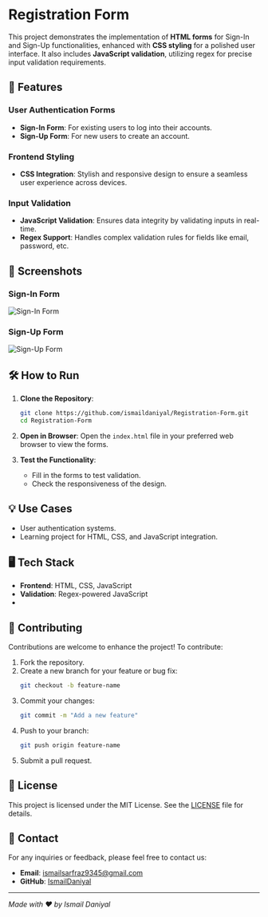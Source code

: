 # Registration Form

This project demonstrates the implementation of **HTML forms** for Sign-In and Sign-Up functionalities, enhanced with **CSS styling** for a polished user interface. It also includes **JavaScript validation**, utilizing regex for precise input validation requirements.

## 🚀 Features

### User Authentication Forms
- **Sign-In Form**: For existing users to log into their accounts.
- **Sign-Up Form**: For new users to create an account.

### Frontend Styling
- **CSS Integration**: Stylish and responsive design to ensure a seamless user experience across devices.

### Input Validation
- **JavaScript Validation**: Ensures data integrity by validating inputs in real-time.
- **Regex Support**: Handles complex validation rules for fields like email, password, etc.

## 📸 Screenshots

### Sign-In Form
![Sign-In Form](https://github.com/ismaildaniyal/Registration-Form/assets/158290076/287bf312-7396-4744-a236-01c30160d5bd)

### Sign-Up Form
![Sign-Up Form](https://github.com/ismaildaniyal/Registration-Form/assets/158290076/268c04c9-4eac-4360-a466-2acfd94cfb66)

## 🛠️ How to Run

1. **Clone the Repository**:
   ```bash
   git clone https://github.com/ismaildaniyal/Registration-Form.git
   cd Registration-Form
   ```

2. **Open in Browser**:
   Open the `index.html` file in your preferred web browser to view the forms.

3. **Test the Functionality**:
   - Fill in the forms to test validation.
   - Check the responsiveness of the design.

## 💡 Use Cases
- User authentication systems.
- Learning project for HTML, CSS, and JavaScript integration.

## 🖥️ Tech Stack
- **Frontend**: HTML, CSS, JavaScript
- **Validation**: Regex-powered JavaScript
- 
## 🤝 Contributing
Contributions are welcome to enhance the project! To contribute:

1. Fork the repository.
2. Create a new branch for your feature or bug fix:
   ```bash
   git checkout -b feature-name
   ```
3. Commit your changes:
   ```bash
   git commit -m "Add a new feature"
   ```
4. Push to your branch:
   ```bash
   git push origin feature-name
   ```
5. Submit a pull request.

## 📝 License
This project is licensed under the MIT License. See the [LICENSE](LICENSE) file for details.

## 📧 Contact
For any inquiries or feedback, please feel free to contact us:
- **Email**: ismailsarfraz9345@gmail.com
- **GitHub**: [IsmailDaniyal](https://github.com/ismaildaniyal)

---

*Made with ❤️ by Ismail Daniyal*
